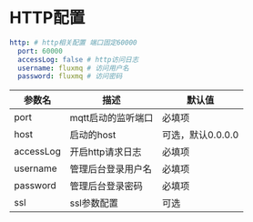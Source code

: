 # HTTP配置

```YAML
http: # http相关配置 端口固定60000
  port: 60000
  accessLog: false # http访问日志
  username: fluxmq # 访问用户名
  password: fluxmq # 访问密码
```
| 参数名 | 描述 | 默认值          |
| --- | --- |--------------|
| port | mqtt启动的监听端口 | 必填项          |
| host | 启动的host | 可选，默认0.0.0.0 |
| accessLog | 开启http请求日志 | 必填项          |
| username | 管理后台登录用户名 | 必填项          |
| password | 管理后台登录密码 | 必填项          |
| ssl | ssl参数配置 | 可选           |
